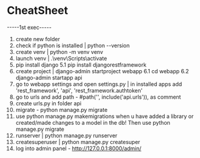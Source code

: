 # CheatSheet

-----1st exec-----

1. create new folder
2. check if python is installed | python --version
3. create venv | python -m venv venv
4. launch venv | .\venv\Scripts\activate
5. pip install django
5.1 pip install djangorestframework
6. create project | django-admin startproject webapp
6.1 cd webapp
6.2 django-admin startapp api
7. go to webapp settings and open settings.py | in installed apps add  'rest_framework', 'api', 'rest_framework.authtoken'
8. go to urls and add path -  #path('', include('api.urls')), as comment
9. create urls.py in folder api
10. migrate - python manage.py migrate
11. use python manage.py makemigrations when u have added a library or created/made changes to a model in the db! Then use python manage.py migrate
12. runserver | python manage.py runserver
13. createsuperuser | python manage.py createsuper
14. log into admin panel - http://127.0.0.1:8000/admin/
